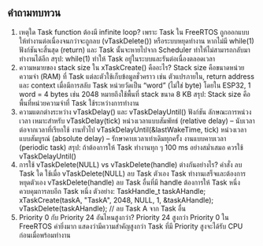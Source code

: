 ## คำถามทบทวน

1. เหตุใด Task function ต้องมี infinite loop?
เพราะ Task ใน FreeRTOS ถูกออกแบบให้ทำงานต่อเนื่องจนกว่าจะถูกลบ (vTaskDelete()) หรือระบบหยุดทำงาน
หากไม่มี while(1) ฟังก์ชันจะสิ้นสุด (return) และ Task นั้นจะหายไปจาก Scheduler ทำให้ไม่สามารถกลับมาทำงานได้อีก
สรุป: while(1) ทำให้ Task อยู่ในระบบและรันต่อเนื่องตลอดเวลา
2. ความหมายของ stack size ใน xTaskCreate() คืออะไร?
Stack size คือขนาดหน่วยความจำ (RAM) ที่ Task แต่ละตัวใช้เก็บข้อมูลชั่วคราว เช่น ตัวแปรภายใน, return address และ context เมื่อมีการสลับ Task
หน่วยวัดเป็น “word” (ไม่ใช่ byte) โดยใน ESP32, 1 word = 4 bytes
เช่น 2048 หมายถึงใช้พื้นที่ stack ขนาด 8 KB
สรุป: Stack size คือพื้นที่หน่วยความจำที่ Task ใช้ระหว่างการทำงาน
3. ความแตกต่างระหว่าง vTaskDelay() และ vTaskDelayUntil()
ฟังก์ชัน	ลักษณะการหน่วงเวลา	เหมาะสำหรับ
vTaskDelay(tick)	หน่วงเวลาแบบสัมพัทธ์ (relative delay) – นับเวลาต่อจากเวลาที่เรียกใช้	งานทั่วไป
vTaskDelayUntil(&lastWakeTime, tick)	หน่วงเวลาแบบสัมบูรณ์ (absolute delay) – รักษาคาบเวลาเท่าเดิมทุกครั้ง	งานแบบคาบเวลา (periodic task)
สรุป: ถ้าต้องการให้ Task ทำงานทุก ๆ 100 ms อย่างสม่ำเสมอ ควรใช้ vTaskDelayUntil()
4. การใช้ vTaskDelete(NULL) vs vTaskDelete(handle) ต่างกันอย่างไร?
คำสั่ง	ลบ Task ใด	ใช้เมื่อ
vTaskDelete(NULL)	ลบ Task ตัวเอง	Task ทำงานเสร็จและต้องการหยุดตัวเอง
vTaskDelete(handle)	ลบ Task อื่นที่มี handle	ต้องการให้ Task หนึ่งควบคุมการลบอีก Task หนึ่ง
ตัวอย่าง:
TaskHandle_t taskAHandle;
xTaskCreate(taskA, "TaskA", 2048, NULL, 1, &taskAHandle);
vTaskDelete(taskAHandle);  // ลบ Task A จาก Task อื่น
5. Priority 0 กับ Priority 24 อันไหนสูงกว่า?
Priority 24 สูงกว่า Priority 0
ใน FreeRTOS ค่ายิ่งมาก แสดงว่ามีความสำคัญสูงกว่า
Task ที่มี Priority สูงจะได้รับ CPU ก่อนเมื่อพร้อมทำงาน